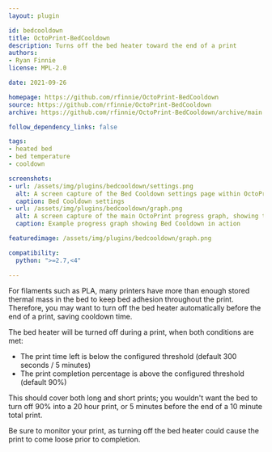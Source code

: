 ```yaml
---
layout: plugin

id: bedcooldown
title: OctoPrint-BedCooldown
description: Turns off the bed heater toward the end of a print
authors:
- Ryan Finnie
license: MPL-2.0

date: 2021-09-26

homepage: https://github.com/rfinnie/OctoPrint-BedCooldown
source: https://github.com/rfinnie/OctoPrint-BedCooldown
archive: https://github.com/rfinnie/OctoPrint-BedCooldown/archive/main.zip

follow_dependency_links: false

tags:
- heated bed
- bed temperature
- cooldown

screenshots:
- url: /assets/img/plugins/bedcooldown/settings.png
  alt: A screen capture of the Bed Cooldown settings page within OctoPrint, showing basic usage and the options "Enabled", "Print time left threshold" and "Print completion threshold"
  caption: Bed Cooldown settings
- url: /assets/img/plugins/bedcooldown/graph.png
  alt: A screen capture of the main OctoPrint progress graph, showing the bed starting to cool down 5 minutes before the end of the print
  caption: Example progress graph showing Bed Cooldown in action

featuredimage: /assets/img/plugins/bedcooldown/graph.png

compatibility:
  python: ">=2.7,<4"

---
```


For filaments such as PLA, many printers have more than enough stored thermal mass in the bed to keep bed adhesion throughout the print.
Therefore, you may want to turn off the bed heater automatically before the end of a print, saving cooldown time.

The bed heater will be turned off during a print, when both conditions are met:

  * The print time left is below the configured threshold (default 300 seconds / 5 minutes)
  * The print completion percentage is above the configured threshold (default 90%)

This should cover both long and short prints; you wouldn't want the bed to turn off 90% into a 20 hour print, or 5 minutes before the end of a 10 minute total print.

Be sure to monitor your print, as turning off the bed heater could cause the print to come loose prior to completion.
